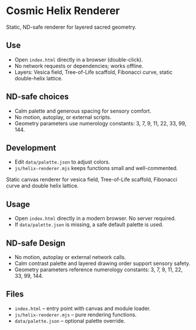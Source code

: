 # Cosmic Helix Renderer

Static, ND-safe renderer for layered sacred geometry.

## Use
- Open `index.html` directly in a browser (double-click).
- No network requests or dependencies; works offline.
- Layers: Vesica field, Tree-of-Life scaffold, Fibonacci curve, static double-helix lattice.

## ND-safe choices
- Calm palette and generous spacing for sensory comfort.
- No motion, autoplay, or external scripts.
- Geometry parameters use numerology constants: 3, 7, 9, 11, 22, 33, 99, 144.

## Development
- Edit `data/palette.json` to adjust colors.
- `js/helix-renderer.mjs` keeps functions small and well-commented.

Static canvas renderer for vesica field, Tree-of-Life scaffold, Fibonacci curve and double helix lattice.

## Usage
- Open `index.html` directly in a modern browser. No server required.
- If `data/palette.json` is missing, a safe default palette is used.

## ND-safe Design
- No motion, autoplay or external network calls.
- Calm contrast palette and layered drawing order support sensory safety.
- Geometry parameters reference numerology constants: 3, 7, 9, 11, 22, 33, 99, 144.

## Files
- `index.html` – entry point with canvas and module loader.
- `js/helix-renderer.mjs` – pure rendering functions.
- `data/palette.json` – optional palette override.


